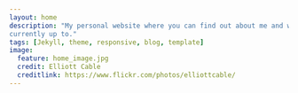 ```yaml
---
layout: home
description: "My personal website where you can find out about me and what I'm
currently up to."
tags: [Jekyll, theme, responsive, blog, template]
image:
  feature: home_image.jpg
  credit: Elliott Cable
  creditlink: https://www.flickr.com/photos/elliottcable/
---
```

